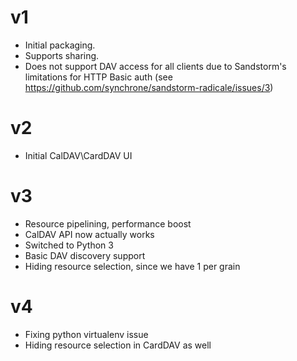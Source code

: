 # v1

* Initial packaging.
* Supports sharing.
* Does not support DAV access for all clients due to Sandstorm's limitations for HTTP Basic auth (see https://github.com/synchrone/sandstorm-radicale/issues/3)

# v2

* Initial CalDAV\CardDAV UI

# v3

* Resource pipelining, performance boost
* CalDAV API now actually works
* Switched to Python 3
* Basic DAV discovery support
* Hiding resource selection, since we have 1 per grain

# v4
* Fixing python virtualenv issue
* Hiding resource selection in CardDAV as well